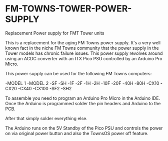 # FM-TOWNS-TOWER-POWER-SUPPLY
Replacement Power supply for FMT Tower units

This is a replacement for the aging FM Towns power supply.  It's a very well known fact in the niche FM Towns community that the power supply in the Tower models has chronic failure issues. This power supply revolves around using an ACDC converter with an ITX Pico PSU controlled by an Arduino Pro Micro.

This power supply can be used for the following FM Towns computers:

-MODEL 1
-MODEL 2
-SF
-SH
-1F
-2F
-1H
-2H
-10F
-20F
-40H
-80H
-CX10
-CX20
-CX40
-CX100
-SF2
-SH2


To assemble you need to program an Arduino Pro Micro in the Arduino IDE.  Once the Arduino is programmed solder the pin headers and Arduino to the PCB.

After that simply solder everything else.

The Arduino runs on the 5V Standby of the Pico PSU and controls the power on via original power button and also the TownsOS power off feature.
